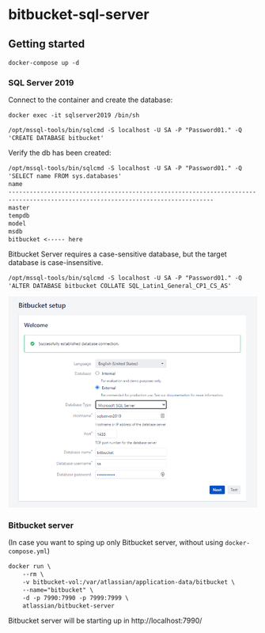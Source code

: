 # bitbucket-sql-server

## Getting started

```cli
docker-compose up -d
```

### SQL Server 2019

Connect to the container and create the database:

```cli
docker exec -it sqlserver2019 /bin/sh
```

```cli
/opt/mssql-tools/bin/sqlcmd -S localhost -U SA -P "Password01." -Q 'CREATE DATABASE bitbucket'
```

Verify the db has been created:

```cli
/opt/mssql-tools/bin/sqlcmd -S localhost -U SA -P "Password01." -Q 'SELECT name FROM sys.databases'
name
--------------------------------------------------------------------------------------------------------------------------------
master
tempdb
model
msdb
bitbucket <----- here
```

Bitbucket Server requires a case-sensitive database, but the target database is case-insensitive.

```cli
/opt/mssql-tools/bin/sqlcmd -S localhost -U SA -P "Password01." -Q 'ALTER DATABASE bitbucket COLLATE SQL_Latin1_General_CP1_CS_AS'
```

![bitbucket-sql-server-setup](./docs/images/bitbucket-sql-server-setup.PNG)

### Bitbucket server

(In case you want to sping up only Bitbucket server, without using `docker-compose.yml`)

```cli
docker run \
    --rm \
    -v bitbucket-vol:/var/atlassian/application-data/bitbucket \
    --name="bitbucket" \
    -d -p 7990:7990 -p 7999:7999 \
    atlassian/bitbucket-server
```

Bitbucket server will be starting up in http://localhost:7990/
